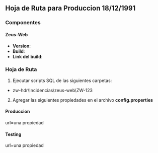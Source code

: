 ## Hoja de Ruta para Produccion 18/12/1991

### Componentes

#### Zeus-Web

- **Version**: 
- **Build**: 
- **Link del build**:

### Hoja de Ruta

1. Ejecutar scripts SQL de las siguientes carpetas:

- zw-hdr\Incidencias\zeus-web\ZW-123

2. Agregar las siguientes propiedades en el archivo **config.properties**

#### Produccion

url=una propiedad

#### Testing

url=una propiedad
